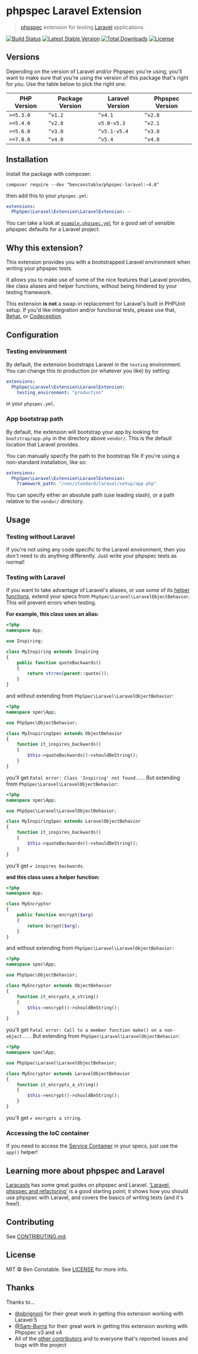 # phpspec Laravel Extension

> [phpspec](http://www.phpspec.net/) extension for testing [Laravel](http://laravel.com/)
  applications.

[![Build Status](https://travis-ci.org/BenConstable/phpspec-laravel.svg?branch=master)](https://travis-ci.org/BenConstable/phpspec-laravel)
[![Latest Stable Version](https://poser.pugx.org/benconstable/phpspec-laravel/v/stable.png)](https://packagist.org/packages/benconstable/phpspec-laravel)
[![Total Downloads](https://poser.pugx.org/benconstable/phpspec-laravel/downloads.png)](https://packagist.org/packages/benconstable/phpspec-laravel)
[![License](https://poser.pugx.org/benconstable/phpspec-laravel/license.svg)](https://packagist.org/packages/benconstable/phpspec-laravel)

## Versions

Depending on the version of Laravel and/or Phpspec you're using, you'll want to make sure that
you're using the version of this package that's right for you. Use the table below to pick
the right one.

| PHP Version | Package Version | Laravel Version | Phpspec Version |
| ----------- | --------------- | --------------- | --------------- |
| `>=5.3.0`   | `^v1.2`         | `^v4.1`         | `^v2.0`         |
| `>=5.4.0`   | `^v2.0`         | `v5.0-v5.3`     | `^v2.1`         |
| `>=5.6.0`   | `^v3.0`         | `^v5.1-v5.4`    | `^v3.0`         |
| `>=7.0.0`   | `^v4.0`         | `^v5.4`         | `^v4.0`         |

## Installation

Install the package with composer:

```
composer require --dev "benconstable/phpspec-laravel:~4.0"
```

then add this to your `phpspec.yml`:

```yaml
extensions:
  PhpSpec\Laravel\Extension\LaravelExtension: ~
```

You can take a look at [`example.phpspec.yml`](https://github.com/BenConstable/phpspec-laravel/blob/master/example.phpspec.yml)
for a good set of sensible phpspec defaults for a Laravel project.

## Why this extension?

This extension provides you with a bootstrapped Laravel environment when writing
your phpspec tests.

It allows you to make use of some of the nice features that Laravel provides, like
class aliases and helper functions, without being hindered by your testing framework.

This extension **is not** a swap-in replacement for Laravel's built in PHPUnit setup.
If you'd like integration and/or functional tests, please use that,
[Behat](http://behat.org/), or [Codeception](http://codeception.com/).

## Configuration

### Testing environment

By default, the extension bootstraps Laravel in the `testing` environment. You
can change this to production (or whatever you like) by setting:

```yaml
extensions:
  PhpSpec\Laravel\Extension\LaravelExtension:
    testing_environment: "production"
```

in your `phpspec.yml`.

### App bootstrap path

By default, the extension will bootstrap your app by looking for `bootstrap/app.php`
in the directory above `vendor/`. This is the default location that Laravel
provides.

You can manually specify the path to the bootstrap file if you're using a non-standard
installation, like so:

```yaml
extensions:
  PhpSpec\Laravel\Extension\LaravelExtension:
    framework_path: "/non/standard/laravel/setup/app.php"
```

You can specify either an absolute path (use leading slash), or a path relative
to the `vendor/` directory.

## Usage

### Testing without Laravel

If you're not using any code specific to the Laravel environment, then you don't
need to do anything differently. Just write your phpspec tests as normal!

### Testing with Laravel

If you want to take advantage of Laravel's aliases, or use some of its
[helper functions](https://laravel.com/docs/5.4/helpers), extend your specs
from `PhpSpec\Laravel\LaravelObjectBehavior`. This will prevent errors when
testing.

**For example, this class uses an alias:**

```php
<?php
namespace App;

use Inspiring;

class MyInspiring extends Inspiring
{
    public function quoteBackwards()
    {
        return strrev(parent::quote());
    }
}
```

and without extending from `PhpSpec\Laravel\LaravelObjectBehavior`:

```php
<?php
namespace spec\App;

use PhpSpec\ObjectBehavior;

class MyInspiringSpec extends ObjectBehavior
{
    function it_inspires_backwards()
    {
        $this->quoteBackwards()->shouldBeString();
    }
}
```

you'll get `Fatal error: Class 'Inspiring' not found...`. But extending from `PhpSpec\Laravel\LaravelObjectBehavior`:

```php
<?php
namespace spec\App;

use PhpSpec\Laravel\LaravelObjectBehavior;

class MyInspiringSpec extends LaravelObjectBehavior
{
    function it_inspires_backwards()
    {
        $this->quoteBackwards()->shouldBeString();
    }
}
```

you'll get `✔ inspires backwards`.

**and this class uses a helper function:**

```php
<?php
namespace App;

class MyEncryptor
{
    public function encrypt($arg)
    {
        return bcrypt($arg);
    }
}
```

and without extending from `PhpSpec\Laravel\LaravelObjectBehavior`:

```php
<?php
namespace spec\App;

use PhpSpec\ObjectBehavior;

class MyEncryptor extends ObjectBehavior
{
    function it_encrypts_a_string()
    {
        $this->encrypt()->shouldBeString();
    }
}
```

you'll get `Fatal error: Call to a member function make() on a non-object...`.
But extending from `PhpSpec\Laravel\LaravelObjectBehavior`:

```php
<?php
namespace spec\App;

use PhpSpec\Laravel\LaravelObjectBehavior;

class MyEncryptor extends LaravelObjectBehavior
{
    function it_encrypts_a_string()
    {
        $this->encrypt()->shouldBeString();
    }
}
```

you'll get `✔ encrypts a string`.

### Accessing the IoC container

If you need to access the [Service Container](http://laravel.com/docs/5.0/container)
in your specs, just use the `app()` helper!

## Learning more about phpspec and Laravel

[Laracasts](https://laracasts.com/) has some great guides on phpspec and Laravel.
['Laravel, phpspec and refactoring'](https://laracasts.com/lessons/phpspec-laravel-and-refactoring)
is a good starting point; it shows how you should use phpspec with Laravel,
and covers the basics of writing tests (and it's free!).

## Contributing

See [CONTRIBUTING.md](https://github.com/BenConstable/phpspec-laravel/blob/master/CONTRIBUTING.md).

## License

MIT &copy; Ben Constable. See [LICENSE](https://github.com/BenConstable/phpspec-laravel/blob/master/LICENSE) for more info.

## Thanks

Thanks to...

* [@obrignoni](https://github.com/obrignoni) for their great work in getting this extension working with Laravel 5
* [@Sam-Burns](https://github.com/Sam-Burns) for their great work in getting this extension working with Phpspec v3 and v4
* All of the [other contributors](https://github.com/BenConstable/phpspec-laravel/graphs/contributors) and to everyone that's
reported issues and bugs with the project
